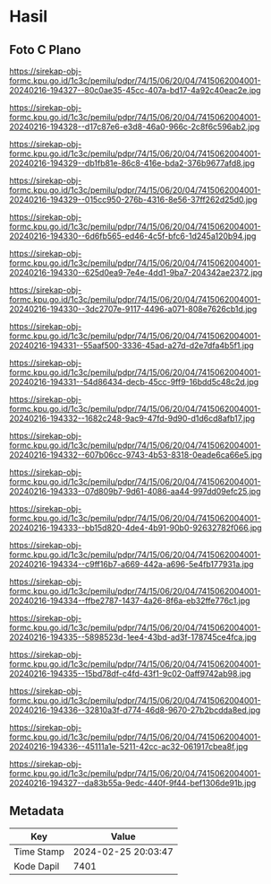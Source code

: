 # Hasil

## Foto C Plano

https://sirekap-obj-formc.kpu.go.id/1c3c/pemilu/pdpr/74/15/06/20/04/7415062004001-20240216-194327--80c0ae35-45cc-407a-bd17-4a92c40eac2e.jpg

https://sirekap-obj-formc.kpu.go.id/1c3c/pemilu/pdpr/74/15/06/20/04/7415062004001-20240216-194328--d17c87e6-e3d8-46a0-966c-2c8f6c596ab2.jpg

https://sirekap-obj-formc.kpu.go.id/1c3c/pemilu/pdpr/74/15/06/20/04/7415062004001-20240216-194329--db1fb81e-86c8-416e-bda2-376b9677afd8.jpg

https://sirekap-obj-formc.kpu.go.id/1c3c/pemilu/pdpr/74/15/06/20/04/7415062004001-20240216-194329--015cc950-276b-4316-8e56-37ff262d25d0.jpg

https://sirekap-obj-formc.kpu.go.id/1c3c/pemilu/pdpr/74/15/06/20/04/7415062004001-20240216-194330--6d6fb565-ed46-4c5f-bfc6-1d245a120b94.jpg

https://sirekap-obj-formc.kpu.go.id/1c3c/pemilu/pdpr/74/15/06/20/04/7415062004001-20240216-194330--625d0ea9-7e4e-4dd1-9ba7-204342ae2372.jpg

https://sirekap-obj-formc.kpu.go.id/1c3c/pemilu/pdpr/74/15/06/20/04/7415062004001-20240216-194330--3dc2707e-9117-4496-a071-808e7626cb1d.jpg

https://sirekap-obj-formc.kpu.go.id/1c3c/pemilu/pdpr/74/15/06/20/04/7415062004001-20240216-194331--55aaf500-3336-45ad-a27d-d2e7dfa4b5f1.jpg

https://sirekap-obj-formc.kpu.go.id/1c3c/pemilu/pdpr/74/15/06/20/04/7415062004001-20240216-194331--54d86434-decb-45cc-9ff9-16bdd5c48c2d.jpg

https://sirekap-obj-formc.kpu.go.id/1c3c/pemilu/pdpr/74/15/06/20/04/7415062004001-20240216-194332--1682c248-9ac9-47fd-9d90-d1d6cd8afb17.jpg

https://sirekap-obj-formc.kpu.go.id/1c3c/pemilu/pdpr/74/15/06/20/04/7415062004001-20240216-194332--607b06cc-9743-4b53-8318-0eade6ca66e5.jpg

https://sirekap-obj-formc.kpu.go.id/1c3c/pemilu/pdpr/74/15/06/20/04/7415062004001-20240216-194333--07d809b7-9d61-4086-aa44-997dd09efc25.jpg

https://sirekap-obj-formc.kpu.go.id/1c3c/pemilu/pdpr/74/15/06/20/04/7415062004001-20240216-194333--bb15d820-4de4-4b91-90b0-92632782f066.jpg

https://sirekap-obj-formc.kpu.go.id/1c3c/pemilu/pdpr/74/15/06/20/04/7415062004001-20240216-194334--c9ff16b7-a669-442a-a696-5e4fb177931a.jpg

https://sirekap-obj-formc.kpu.go.id/1c3c/pemilu/pdpr/74/15/06/20/04/7415062004001-20240216-194334--ffbe2787-1437-4a26-8f6a-eb32ffe776c1.jpg

https://sirekap-obj-formc.kpu.go.id/1c3c/pemilu/pdpr/74/15/06/20/04/7415062004001-20240216-194335--5898523d-1ee4-43bd-ad3f-178745ce4fca.jpg

https://sirekap-obj-formc.kpu.go.id/1c3c/pemilu/pdpr/74/15/06/20/04/7415062004001-20240216-194335--15bd78df-c4fd-43f1-9c02-0aff9742ab98.jpg

https://sirekap-obj-formc.kpu.go.id/1c3c/pemilu/pdpr/74/15/06/20/04/7415062004001-20240216-194336--32810a3f-d774-46d8-9670-27b2bcdda8ed.jpg

https://sirekap-obj-formc.kpu.go.id/1c3c/pemilu/pdpr/74/15/06/20/04/7415062004001-20240216-194336--45111a1e-5211-42cc-ac32-061917cbea8f.jpg

https://sirekap-obj-formc.kpu.go.id/1c3c/pemilu/pdpr/74/15/06/20/04/7415062004001-20240216-194327--da83b55a-9edc-440f-9f44-bef1306de91b.jpg


## Metadata

| Key        | Value               |
| ---------- | ------------------- |
| Time Stamp | 2024-02-25 20:03:47 |
| Kode Dapil | 7401                |



